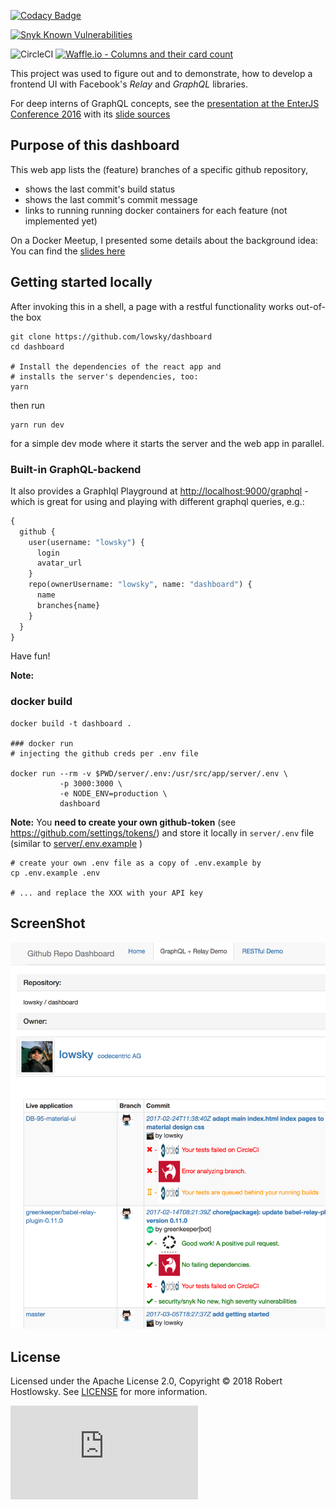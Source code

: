 [![Codacy Badge](https://api.codacy.com/project/badge/Grade/5f6f0a485bfe4afab427fdba4eae3ac2)](https://www.codacy.com/app/skylab/dashboard)

[![Snyk Known Vulnerabilities](https://snyk.io/test/github/lowsky/dashboard/badge.svg)](https://snyk.io/test/github/lowsky/dashboard) 

![CircleCI](https://circleci.com/gh/lowsky/dashboard.svg?style=svg) 
[![Waffle.io - Columns and their card count](https://badge.waffle.io/lowsky/dashboard.svg?columns=all)](https://waffle.io/lowsky/dashboard)

This project was used to figure out and to demonstrate, how to develop a frontend UI with Facebook's _Relay_ and _GraphQL_ libraries.

For deep interns of GraphQL concepts, see the [presentation at the EnterJS Conference 2016](https://lowsky.github.io/deck-graphql-relay-talk) with its [slide sources](https://www.github.com/lowsky/deck-graphql-relay-talk)

## Purpose of this dashboard

This web app lists the (feature) branches of a specific github repository,

-   shows the last commit's build status
-   shows the last commit's commit message
-   links to running running docker containers for each feature (not implemented yet)

On a Docker Meetup, I presented some details about the background idea: You can find the [slides here](https://github.com/lowsky/dockerMeetupSlides)

## Getting started locally

After invoking this in a shell, a page with a restful functionality works out-of-the box

    git clone https://github.com/lowsky/dashboard
    cd dashboard
    
    # Install the dependencies of the react app and
    # installs the server's dependencies, too:
    yarn 
    
then run  

    yarn run dev
    
for a simple dev mode where it starts the server and the web app in parallel.


### Built-in GraphQL-backend

It also provides a GraphIql Playground at <http://localhost:9000/graphql> - which is great 
for using and playing with different graphql queries, e.g.:
```graphql
{
  github {
    user(username: "lowsky") {
      login
      avatar_url
    }
    repo(ownerUsername: "lowsky", name: "dashboard") {
      name
      branches{name}
    }
  }
}
```

Have fun!
    
**Note:**
### docker build

    docker build -t dashboard .
    
    ### docker run
    # injecting the github creds per .env file
    
    docker run --rm -v $PWD/server/.env:/usr/src/app/server/.env \
               -p 3000:3000 \
               -e NODE_ENV=production \
               dashboard

**Note:**
You  **need to create your own github-token** (see https://github.com/settings/tokens/) and 
store it locally in `server/.env` file (similar to [server/.env.example](server/.env.example) )

    # create your own .env file as a copy of .env.example by
    cp .env.example .env
    
    # ... and replace the XXX with your API key
    

## ScreenShot

![Preview image](./assets/images/DashboardDemo.png)


## License

Licensed under the Apache License 2.0, Copyright ©️ 2018 Robert Hostlowsky. See [LICENSE](LICENSE) for more information.

![Analytics](https://ga-beacon.appspot.com/UA-72383363-1/lowsky/dashboard/README.md)
